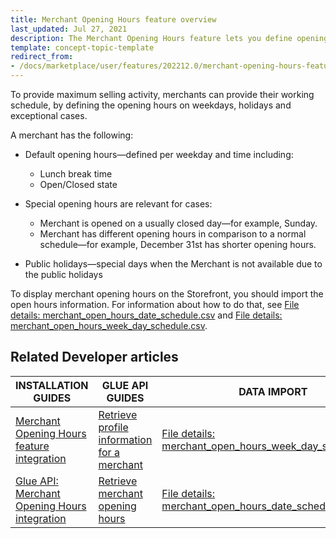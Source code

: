 ```yaml
---
title: Merchant Opening Hours feature overview
last_updated: Jul 27, 2021
description: The Merchant Opening Hours feature lets you define opening hours for a merchant.
template: concept-topic-template
redirect_from:
- /docs/marketplace/user/features/202212.0/merchant-opening-hours-feature-overview.html
---
```


To provide maximum selling activity, merchants can provide their working schedule, by defining the opening hours on weekdays, holidays and exceptional cases.

A merchant has the following:

* Default opening hours—defined per weekday and time including:

    * Lunch break time
    * Open/Closed state

* Special opening hours are relevant for cases:

    * Merchant is opened on a usually closed day—for example, Sunday.
    * Merchant has different opening hours in comparison to a normal schedule—for example, December 31st has shorter opening hours.

* Public holidays—special days when the Merchant is not available due to the public holidays

To display merchant opening hours on the Storefront, you should import the open hours information. For information about how to do that, see [File details: merchant_open_hours_date_schedule.csv](/docs/pbc/all/merchant-management/{{page.version}}/marketplace/import-and-export-data/file-details-merchant-open-hours-date-schedule.csv.html) and [File details: merchant_open_hours_week_day_schedule.csv](/docs/pbc/all/merchant-management/{{page.version}}/marketplace/import-and-export-data/file-details-merchant-open-hours-week-day-schedule.csv.html).

## Related Developer articles

|INSTALLATION GUIDES  |GLUE API GUIDES  |DATA IMPORT  |
|---------|---------|---------|
| [Merchant Opening Hours feature integration](/docs/pbc/all/merchant-management/{{page.version}}/marketplace/install-and-upgrade/install-the-merchant-opening-hours-feature.html)    |[Retrieve profile information for a merchant](/docs/pbc/all/merchant-management/{{page.version}}/marketplace/manage-using-glue-api/glue-api-retrieve-merchants.html#retrieve-a-merchant)        | [File details: merchant_open_hours_week_day_schedule.csv](/docs/pbc/all/merchant-management/{{page.version}}/marketplace/import-and-export-data/file-details-merchant-open-hours-week-day-schedule.csv.html)        |
| [Glue API: Merchant Opening Hours integration](/docs/pbc/all/merchant-management/{{page.version}}/marketplace/install-and-upgrade/install-the-merchant-category-glue-api.html)    |[Retrieve merchant opening hours](/docs/pbc/all/merchant-management/{{page.version}}/marketplace/manage-using-glue-api/glue-api-retrieve-merchant-opening-hours.html)         | [File details: merchant_open_hours_date_schedule.csv](/docs/pbc/all/merchant-management/{{page.version}}/marketplace/import-and-export-data/file-details-merchant-open-hours-date-schedule.csv.html)        |
